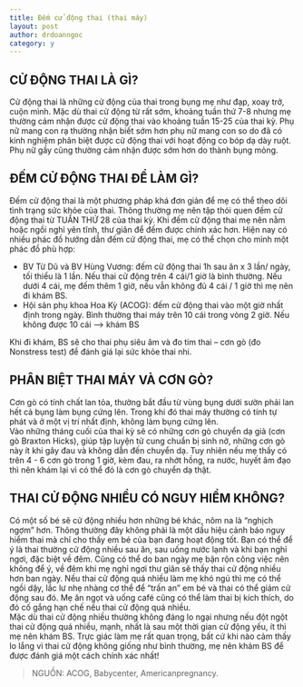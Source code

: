 ```yaml
---
title: Đếm cử động thai (thai máy)
layout: post
author: drdoanngoc
category: y
---
```


## CỬ ĐỘNG THAI LÀ GÌ?  
Cử động thai là những cử động của thai trong bụng mẹ như đạp, xoay trở, cuộn mình. Mặc dù thai cử động từ rất sớm, khoảng tuần thứ 7-8 nhưng mẹ thường cảm nhận được cử động thai vào khoảng tuần 15-25 của thai kỳ. Phụ nữ mang con rạ thường nhận biết sớm hơn phụ nữ mang con so do đã có kinh nghiệm phân biệt được cử động thai với hoạt động co bóp dạ dày ruột. Phụ nữ gầy cũng thường cảm nhận được sớm hơn do thành bụng mỏng.

## ĐẾM CỬ ĐỘNG THAI ĐỂ LÀM GÌ?  
Đếm cử động thai là một phương pháp khá đơn giản để mẹ có thể theo dõi tình trạng sức khỏe của thai. Thông thường mẹ nên tập thói quen đếm cử động thai từ TUẦN THỨ 28 của thai kỳ. Khi đếm cử động thai mẹ nên nằm hoặc ngồi nghỉ yên tĩnh, thư giãn để đếm được chính xác hơn. Hiện nay có nhiều phác đồ hướng dẫn đếm cử động thai, mẹ có thể chọn cho mình một phác đồ phù hợp:  
- BV Từ Dũ và BV Hùng Vương: đếm cử động thai 1h sau ăn x 3 lần/ ngày, tối thiểu là 1 lần. Nếu thai cử động trên 4 cái/1 giờ là bình thường. Nếu dưới 4 cái, mẹ đếm thêm 1 giờ, nếu vẫn không đủ 4 cái / 1 giờ thì mẹ nên đi khám BS.  
- Hội sản phụ khoa Hoa Kỳ (ACOG): đếm cử động thai vào một giờ nhất định trong ngày. Bình thường thai máy trên 10 cái trong vòng 2 giờ. Nếu không được 10 cái --> khám BS  

Khi đi khám, BS sẽ cho thai phụ siêu âm và đo tim thai – cơn gò (đo Nonstress test) để đánh giá lại sức khỏe thai nhi.

## PHÂN BIỆT THAI MÁY VÀ CƠN GÒ?  
Cơn gò có tính chất lan tỏa, thường bắt đầu từ vùng bụng dưới sườn phải lan hết cả bụng làm bụng cứng lên. Trong khi đó thai máy thường có tính tự phát và ở một vị trí nhất định, không làm bụng cứng lên.  
Vào những tháng cuối của thai kỳ sẽ có những cơn gò chuyển dạ giả (cơn gò Braxton Hicks), giúp tập luyện tử cung chuẩn bị sinh nở, những cơn gò này ít khi gây đau và không dẫn đến chuyển dạ. Tuy nhiên nếu mẹ thấy có trên 4 - 6 cơn gò trong 1 giờ, kèm đau, ra nhớt hồng, ra nước, huyết âm đạo thì nên khám lại vì có thể đó là cơn gò chuyển dạ thật.

## THAI CỬ ĐỘNG NHIỀU CÓ NGUY HIỂM KHÔNG?  
Có một số bé sẽ cử động nhiều hơn những bé khác, nôm na là “nghịch ngợm” hơn. Thông thường đây không phải là một dấu hiệu cảnh báo nguy hiểm thai mà chỉ cho thấy em bé của bạn đang hoạt động tốt. Bạn có thể để ý là thai thường cử động nhiều sau ăn, sau uống nước lạnh và khi bạn nghỉ ngơi, đặc biệt về đêm. Cũng có thể do ban ngày mẹ bận rộn công việc nên không để ý, về đêm khi mẹ nghỉ ngơi thư giãn sẽ thấy thai cử động nhiều hơn ban ngày. Nếu thai cử động quá nhiều làm mẹ khó ngủ thì mẹ có thể ngồi dậy, lắc lư nhẹ nhàng cơ thể để “trấn an” em bé và thai có thể giảm cử động sau đó. Mẹ ăn ngọt và uống café cũng có thể làm thai bị kích thích, do đó cố gắng hạn chế nếu thai cử động quá nhiều.  
Mặc dù thai cử động nhiều thường không đáng lo ngại nhưng nếu đột ngột thai cử động quá nhiều, mạnh, nhất là sau một thời gian cử động yếu, ít thì mẹ nên khám BS. Trực giác làm mẹ rất quan trọng, bất cứ khi nào cảm thấy lo lắng vì thai cử động không giống như bình thường, mẹ nên khám BS để được đánh giá một cách chính xác nhất!

> NGUỒN: ACOG, Babycenter, Americanpregnancy.